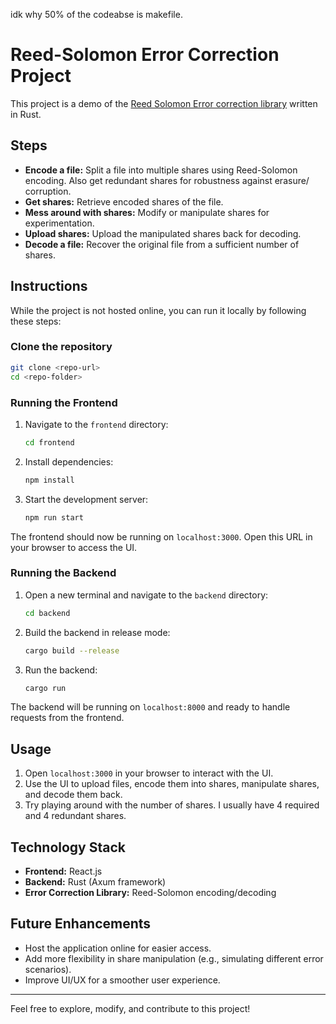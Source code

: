 idk why 50% of the codeabse is makefile. 

# Reed-Solomon Error Correction Project

This project is a demo of the [Reed Solomon Error correction library](https://github.com/sohamjog/reed_solomon_rs) written in Rust. 

## Steps
- **Encode a file:** Split a file into multiple shares using Reed-Solomon encoding. Also get redundant shares for robustness against erasure/ corruption.
- **Get shares:** Retrieve encoded shares of the file.
- **Mess around with shares:** Modify or manipulate shares for experimentation.
- **Upload shares:** Upload the manipulated shares back for decoding.
- **Decode a file:** Recover the original file from a sufficient number of shares.

## Instructions
While the project is not hosted online, you can run it locally by following these steps:

### Clone the repository
```bash
git clone <repo-url>
cd <repo-folder>
```

### Running the Frontend
1. Navigate to the `frontend` directory:
   ```bash
   cd frontend
   ```
2. Install dependencies:
   ```bash
   npm install
   ```
3. Start the development server:
   ```bash
   npm run start
   ```

The frontend should now be running on `localhost:3000`. Open this URL in your browser to access the UI.

### Running the Backend
1. Open a new terminal and navigate to the `backend` directory:
   ```bash
   cd backend
   ```
2. Build the backend in release mode:
   ```bash
   cargo build --release
   ```
3. Run the backend:
   ```bash
   cargo run
   ```

The backend will be running on `localhost:8000` and ready to handle requests from the frontend.

## Usage
1. Open `localhost:3000` in your browser to interact with the UI.
2. Use the UI to upload files, encode them into shares, manipulate shares, and decode them back.
3. Try playing around with the number of shares. I usually have 4 required and 4 redundant shares.

## Technology Stack
- **Frontend:** React.js
- **Backend:** Rust (Axum framework)
- **Error Correction Library:** Reed-Solomon encoding/decoding

## Future Enhancements
- Host the application online for easier access.
- Add more flexibility in share manipulation (e.g., simulating different error scenarios).
- Improve UI/UX for a smoother user experience.

---

Feel free to explore, modify, and contribute to this project!

